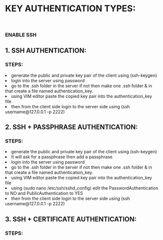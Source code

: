 # KEY AUTHENTICATION TYPES:

<BR>

### ENABLE SSH<BR>
## 1. SSH AUTHENTICATION:<BR>

### STEPS:<br>
<LI>  generate the public and private key pair of the client using (ssh-keygen)
<LI>  login into the server using password 
<LI>  go to the .ssh folder in the server if not then make one .ssh folder & in that create a file named authentication_key.
<LI>  using VIM editor paste the copied key pair into the authentication_key file
<LI>  then from the client side login to the server side using (ssh username@127.0.0.1 -p 2222)

## 2. SSH + PASSPHRASE AUTHENTICATION:<BR>
 ### STEPS:
<LI>  generate the public and private key pair of the client using (ssh-keygen)
<li>  It will ask for a passphrase then add a passphrase
<LI>  login into the server using password 
<LI>  go to the .ssh folder in the server if not then make one .ssh folder & in that create a file named authentication_key.
<LI>  using VIM editor paste the copied key pair into the authentication_key file
<li>  using (sudo nano /etc/ssh/sshd_config) edit the PasswordAuthentication to NO and PublicAuthentication to YES 
<LI>  then from the client side login to the server side using (ssh username@127.0.0.1 -p 2222)

## 3. SSH + CERTIFICATE AUTHENTICATION:<BR>
 ### STEPS:

